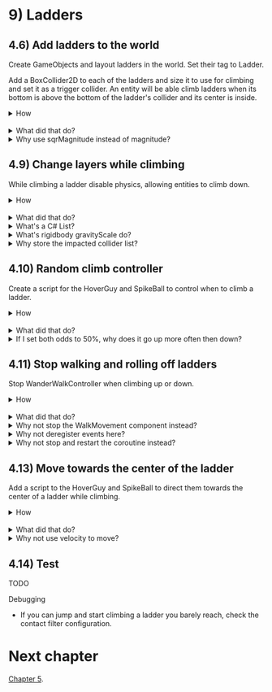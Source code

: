 
# 9) Ladders

## 4.6) Add ladders to the world

Create GameObjects and layout ladders in the world.  Set their tag to Ladder.  

Add a BoxCollider2D to each of the ladders and size it to use for climbing and set it as a trigger collider. An entity will be able climb ladders when its bottom is above the bottom of the ladder's collider and its center is inside.

<details><summary>How</summary>

Layout ladders:

 - Create a parent Ladder GameObject, add the ladder sprite(s).  We are using **spritesheet_tiles_23** and **33**.
   - Order in Layer: -2.
 - Position the ladder and repeat, creating several ladders - some which look broken:
   - The child sprite GameObjects should have a default Transform, with the exception of the Y position when multiple sprites are used.
   - It usually looks fine to overlap sprites a bit, as we do to get the space between ladder steps looking good.

<img src="https://i.imgur.com/u299hoi.gif" width=500px />

 - Create a layer for "Ladder".
 - Select all the ladder GameObjects:
   - Change their layer to Ladder.
   - Add **FadeInThenEnable** to all the ladders.
 - Create a new parent GameObject to hold all the ladders.

<br>Add trigger colliders to the ladders:

 - Select all the Ladder GameObjects:
   - Add **BoxCollider2D**:
     - Check 'Is Trigger'.
     - Size it such that: 
       - The width to be thinner than the sprite (about .6).
       - The bottom of the collider is:
         - Just below the platform for complete ladders.
         - Aligned with the last step of broken ladders.
       - The top of the collider is just above the upper platform.

<img src="https://i.imgur.com/r0k4eq3.png" width=150px />


<br>Script to climb ladders:

 - Create script Code/Components/Movement/**LadderMovement**:

```csharp
using System;
using UnityEngine;

[RequireComponent(typeof(Rigidbody2D))]
[RequireComponent(typeof(Collider2D))]
public class LadderMovement : MonoBehaviour
{
  [NonSerialized]
  public float desiredClimbDirection;

  public event Action onGettingOnLadder;

  public event Action onGettingOffLadder;

  public bool isOnLadder
  {
    get
    {
      return ladderWeAreOn != null;
    }
  }

  [SerializeField]
  float climbSpeed = 60;

  Rigidbody2D myBody;

  Collider2D myCollider;

  [SerializeField]
  ContactFilter2D ladderFilter;

  FloorDetector floorDetector;

  GameObject _ladderWeAreOn;

  Collider2D[] tempColliderList = new Collider2D[3];

  public GameObject ladderWeAreOn
  {
    get
    {
      return _ladderWeAreOn;
    }
    private set
    {
      if(_ladderWeAreOn == value)
      {
        return;
      }

      _ladderWeAreOn = value;

      if(ladderWeAreOn != null)
      {
        OnGettingOnLadder();
      }
      else
      {
        OnGettingOffLadder();
      }
    }
  }

  protected void Awake()
  {
    myBody = GetComponent<Rigidbody2D>();
    myCollider = GetComponent<Collider2D>();
    floorDetector = GetComponentInChildren<FloorDetector>();
  }
  
  protected void FixedUpdate()
  {
    GameObject ladder = ladderWeAreOn;

    if(ladder == null)
    {
      ladder = FindClosestLadder();
      if(ladder == null)
      {
        return;
      }
    }

    Bounds ladderBounds = ladder.GetComponent<Collider2D>().bounds;
    Bounds entityBounds = floorDetector.feetBounds;

    if(isOnLadder == false
      && Mathf.Abs(desiredClimbDirection) > 0.01
      && IsInBounds(ladderBounds, entityBounds))
    {
      if(
          desiredClimbDirection > 0 
            && entityBounds.min.y < ladderBounds.center.y
          || desiredClimbDirection < 0 
            && entityBounds.min.y > ladderBounds.center.y)
      {
        ladderWeAreOn = ladder;
      }
    }

    if(isOnLadder)
    {
      float currentVerticalVelocity = myBody.velocity.y;
      if(IsInBounds(ladderBounds, entityBounds) == false)
      {
        GetOffLadder();
      }
      else if(floorDetector.distanceToFloor < .3f
        && floorDetector.distanceToFloor > .1f)
      {
        if(currentVerticalVelocity > 0
            && entityBounds.min.y > ladderBounds.center.y)
        {
          GetOffLadder();
        }
        else if(currentVerticalVelocity < 0
          && entityBounds.min.y < ladderBounds.center.y)
        {
          GetOffLadder();
        }
      }

      if(isOnLadder)
      {
        myBody.velocity = new Vector2(myBody.velocity.x,
          desiredClimbDirection * climbSpeed * Time.fixedDeltaTime);
      }
    }
  }

  public void GetOffLadder()
  {
    ladderWeAreOn = null;
  }

  void OnGettingOnLadder()
  {
    if(onGettingOnLadder != null)
    {
      onGettingOnLadder();
    }
  }

  void OnGettingOffLadder()
  {
    desiredClimbDirection = 0;

    if(onGettingOffLadder != null)
    {
      onGettingOffLadder();
    }
  }

  bool IsInBounds(
    Bounds ladderBounds,
    Bounds entityBounds)
  {
    float entityCenterX = entityBounds.center.x;
    if(ladderBounds.min.x > entityCenterX
      || ladderBounds.max.x < entityCenterX)
    {
      return false;
    }

    float entityFeetY = entityBounds.min.y;
    if(ladderBounds.min.y > entityFeetY
      || ladderBounds.max.y < entityFeetY)
    {
      return false;
    }

    return true;
  }

  GameObject FindClosestLadder()
  {
    int resultCount = myCollider.OverlapCollider(ladderFilter, tempColliderList);

    GameObject closestLadder = null;
    float distanceToClosestLadder = 0;
    for(int i = 0; i < resultCount; i++)
    {
      GameObject ladder = tempColliderList[i].gameObject;
      Vector2 delta = ladder.transform.position - transform.position;
      float distanceToLadder = delta.sqrMagnitude;
      if(closestLadder == null)
      {
        closestLadder = ladder;
        distanceToClosestLadder = distanceToLadder;
      }
      else
      {
        if(distanceToLadder < distanceToClosestLadder)
        {
          closestLadder = ladder;
          distanceToClosestLadder = distanceToLadder;
        }
      }
    }

    return closestLadder;
  }
}
```

 - Add **LadderMovement** to the Character, HoverGuy, and SpikeBall.
 - Update Components/Controllers/**PlayerController**:

<details><summary>Existing code</summary>

```csharp
using UnityEngine;

[RequireComponent(typeof(WalkMovement))]
[RequireComponent(typeof(JumpMovement))]
```

<hr></details>

```csharp
[RequireComponent(typeof(LadderMovement))] 
```

<details><summary>Existing code</summary>

```csharp

public class PlayerController : MonoBehaviour
{
  WalkMovement walkMovement;

  JumpMovement jumpMovement;
```

<hr></details>

```csharp
  LadderMovement ladderMovement; 
```

<details><summary>Existing code</summary>

```csharp
  protected void Awake()
  {
    walkMovement = GetComponent<WalkMovement>();
    jumpMovement = GetComponent<JumpMovement>();
```

<hr></details>

```csharp
    ladderMovement = GetComponent<LadderMovement>(); 
```

<details><summary>Existing code</summary>

```csharp
  }

  protected void FixedUpdate()
  {
    walkMovement.desiredWalkDirection
      = Input.GetAxis("Horizontal");
```

<hr></details>

```csharp
    ladderMovement.desiredClimbDirection 
      = Input.GetAxis("Vertical");
```

<details><summary>Existing code</summary>

```csharp
  }

  protected void Update()
  {
    if(Input.GetButtonDown("Jump"))
    {
      jumpMovement.Jump();
    }
  }
}
```

<hr></details>


<hr></details><br>
<details><summary>What did that do?</summary>

Layout ladders:

Sprites are added for the ladders with a negative Order in Layer so it appears behind the platforms and entities.  A layer is created allowing us to identify the collisions with ladders later on.  Like the Hammers, ladders fade in at the start of the level.

<br>Add trigger colliders to the ladders:

We are using trigger colliders to define the area of a ladder that entities may climb.  For example, we made the collider thinner than the ladder itself so that entities cannot climb the edges (which may look strange.)  

<br>Script:

LadderMovement will climb up or down a ladder, given input from a controller (via desiredClimbDirection).  The PlayerController was updated to read up/down movement and feed that to the LadderMovement component.

LadderMovement offers the following APIs for other components:

 - isOnLadder
 - ladderWeAreOn
 - An event for when the entity first gets on a ladder and when they get off.

Each FixedUpdate, we get on a ladder nearby if we are in bounds and there is desired movement in the correct direction (i.e. we can't walk down starting at the bottom of a ladder).  

Once on a ladder, LadderMovement will hold the entity's y position by controlling its y velocity.

Note there are some issues at the moment - you can't go down a ladder and on the way up the entity may pop a bit.  Both fixed in the next section.

<hr></details>

<details><summary>Why use sqrMagnitude instead of magnitude?</summary>

In this example both magnitude and sqrMagnitude would give us the same result, as is the case anytime we are comparing if one distance is greater or less than another.  sqrMagnitude executes much faster, so its preferred anytime you do not require the precision that magnitude gives you.

To calculate magnitude, you first calculate the squared magnitude and then take the square root.  Taking the square root is a difficult operation.

<hr></details>

## 4.9) Change layers while climbing

While climbing a ladder disable physics, allowing entities to climb down.

<details><summary>How</summary>

 - Create script Components/Movement/**DisablePhysics**: TODO change layers

```csharp
using System.Collections.Generic;
using UnityEngine;

[RequireComponent(typeof(Rigidbody2D))]
public class DisablePhysics : MonoBehaviour
{
  Rigidbody2D myBody;
  List<Collider2D> impactedColliderList;

  protected void Awake()
  {
    myBody = GetComponent<Rigidbody2D>();

    impactedColliderList = new List<Collider2D>();
    Collider2D[] colliderList = GetComponentsInChildren<Collider2D>();
    for(int i = 0; i < colliderList.Length; i++)
    {
      Collider2D collider = colliderList[i];
      if(collider.isTrigger == false)
      {
        impactedColliderList.Add(collider);
      }
    }
  }

  protected void OnEnable()
  {
    for(int i = 0; i < impactedColliderList.Count; i++)
    {
      Collider2D collider = impactedColliderList[i];
      collider.isTrigger = true;
      myBody.gravityScale = 0;
    }
  }
   
  protected void OnDisable()
  {
    for(int i = 0; i < impactedColliderList.Count; i++)
    {
      Collider2D collider = impactedColliderList[i];
      collider.isTrigger = false;
      myBody.gravityScale = 1;
    }
  }
}
```

 - Add **DisablePhysics** to the Character, HoverGuy, and SpikeBall.
   - Disable the DisablePhysics component on each prefab.
 - Update Components/Movement/**LadderMovement**:

<details><summary>Existing code</summary>

```csharp
using System;
using UnityEngine;

[RequireComponent(typeof(Rigidbody2D))]
[RequireComponent(typeof(Collider2D))]
[RequireComponent(typeof(FloorDetector))]
```

<hr></details>

```csharp
[RequireComponent(typeof(DisablePhysics))]
```

<details><summary>Existing code</summary>

```csharp
public class LadderMovement : MonoBehaviour
{
  [NonSerialized]
  public float desiredClimbDirection;

  public event Action onGettingOnLadder;

  public event Action onGettingOffLadder;

  public bool isOnLadder
  {
    get
    {
      return ladderWeAreOn != null;
    }
  }

  [SerializeField]
  float climbSpeed = 60;

  Rigidbody2D myBody;

  Collider2D myCollider;

  [SerializeField]
  ContactFilter2D ladderFilter;

  FloorDetector floorDetector;

  GameObject _ladderWeAreOn;

  Collider2D[] tempColliderList = new Collider2D[3];

  public GameObject ladderWeAreOn
  {
    get
    {
      return _ladderWeAreOn;
    }
    private set
    {
      if(_ladderWeAreOn == value)
      {
        return;
      }

      _ladderWeAreOn = value;

      if(ladderWeAreOn != null)
      {
        OnGettingOnLadder();
      }
      else
      {
        OnGettingOffLadder();
      }
    }
  }
```

<hr></details>

```csharp
  DisablePhysics disablePhysics; 
```

<details><summary>Existing code</summary>

```csharp
  List<GameObject> currentLadderList;

  protected void Awake()
  {
    myBody = GetComponent<Rigidbody2D>();
    myCollider = GetComponent<Collider2D>();
    floorDetector = GetComponentInChildren<FloorDetector>();
```

<hr></details>

```csharp
    disablePhysics = GetComponent<DisablePhysics>();
```

<details><summary>Existing code</summary>

```csharp
  }
  
  protected void FixedUpdate()
  {
    GameObject ladder = ladderWeAreOn;

    if(ladder == null)
    {
      ladder = FindClosestLadder();
      if(ladder == null)
      {
        return;
      }
    }

    Bounds ladderBounds = ladder.GetComponent<Collider2D>().bounds;
    Bounds entityBounds = floorDetector.feetBounds;

    if(isOnLadder == false
      && Mathf.Abs(desiredClimbDirection) > 0.01
      && IsInBounds(ladderBounds, entityBounds))
    {
      if(
          desiredClimbDirection > 0 
            && entityBounds.min.y < ladderBounds.center.y
          || desiredClimbDirection < 0 
            && entityBounds.min.y > ladderBounds.center.y)
      {
        ladderWeAreOn = ladder;
      }
    }

    if(isOnLadder)
    {
      float currentVerticalVelocity = myBody.velocity.y;
      if(IsInBounds(ladderBounds, entityBounds) == false)
      {
        GetOffLadder();
      }
      else if(floorDetector.distanceToFloor < .3f
        && floorDetector.distanceToFloor > .1f)
      {
        if(currentVerticalVelocity > 0
            && entityBounds.min.y > ladderBounds.center.y)
        {
          GetOffLadder();
        }
        else if(currentVerticalVelocity < 0
          && entityBounds.min.y < ladderBounds.center.y)
        {
          GetOffLadder();
        }
      }

      if(isOnLadder)
      {
        myBody.velocity = new Vector2(myBody.velocity.x,
          desiredClimbDirection * climbSpeed * Time.fixedDeltaTime);
      }
    }
  }

  public void GetOffLadder()
  {
    ladderWeAreOn = null;
  }

  void OnGettingOnLadder()
  {
```

<hr></details>

```csharp
    disablePhysics.enabled = true; 
```

<details><summary>Existing code</summary>

```csharp
    if(onGettingOnLadder != null)
    {
      onGettingOnLadder();
    }
  }

  void OnGettingOffLadder()
  {
```

<hr></details>

```csharp
    disablePhysics.enabled = false;
```

<details><summary>Existing code</summary>

```csharp
    desiredClimbDirection = 0;

    if(onGettingOffLadder != null)
    {
      onGettingOffLadder();
    }
  }

  bool IsInBounds(
    Bounds ladderBounds,
    Bounds entityBounds)
  {
    float entityCenterX = entityBounds.center.x;
    if(ladderBounds.min.x > entityCenterX
      || ladderBounds.max.x < entityCenterX)
    {
      return false;
    }

    float entityFeetY = entityBounds.min.y;
    if(ladderBounds.min.y > entityFeetY
      || ladderBounds.max.y < entityFeetY)
    {
      return false;
    }

    return true;
  }

  GameObject FindClosestLadder()
  {
    int resultCount = myCollider.OverlapCollider(ladderFilter, tempColliderList);
    
    GameObject closestLadder = null;
    float distanceToClosestLadder = 0;
    for(int i = 0; i < resultCount; i++)
    {
      GameObject ladder = tempColliderList[i].gameObject;
      Vector2 delta = ladder.transform.position - transform.position;
      float distanceToLadder = delta.sqrMagnitude;
      if(closestLadder == null)
      {
        closestLadder = ladder;
        distanceToClosestLadder = distanceToLadder;
      }
      else
      {
        if(distanceToLadder < distanceToClosestLadder)
        {
          closestLadder = ladder;
          distanceToClosestLadder = distanceToLadder;
        }
      }
    }

    return closestLadder;
  }
}
```

<hr></details>

<hr></details><br>
<details><summary>What did that do?</summary>

We disable physics (collisions and gravity) when getting on a ladder, and enable physics again when we get off.

The DisablePhysics component will disable collisions (by switching to trigger) and gravity (by setting gravityScale to 0) when enabled, and then restores the original values when disabled.

LadderMovement was updated to enable the DisablePhysics component when getting on ladders, and disable it when getting off.  The language here is confusing - but again enabling the DisablePhysics component turns off physics.

<hr></details>
<details><summary>What's a C# List?</summary>

In C#, a List is a an array which can easily and automatically be resized as needed.  As you add and remove elements, C# will manage the size of the array which holds the information.  It does not resize the array every time something is added or removed, it's optimized to try and limit those potentially expensive calls.  

When you create a List you give it the type of data it will contain.  We make the List for a specific type, as opposed to using objects, to communicate intent and for type safety - e.g. if we had a List<Dog> it's clear that Cats don't belong there, and if we attempted to add a Cat to the Dog list, C# would throw an error.

<hr></details>
<details><summary>What's rigidbody gravityScale do?</summary>

You can modify how much gravity impacts a specific object using its rigidbody's gravityScale.  Gravity scale is defined in percent, where 1 is the normal amount of gravity and 0 means gravity is disabled.

You can modify the gravity for all objects in the world using Project Settings -> Physics 2D -> Gravity, it defaults to (0, -9.81).

<hr></details>
<details><summary>Why store the impacted collider list?</summary>

This component is disabling all colliders on the GameObject which were not already triggers.  When we undo this change, we don't have a way to detect the colliders original state.  We store list so we can change those colliders to not triggers anymore, without unintentionally changing a collider which is always supposed to be a trigger.

<hr></details>


## 4.10) Random climb controller

Create a script for the HoverGuy and SpikeBall to control when to climb a ladder.

<details><summary>How</summary>

 - Create script Components/Movement/**RandomClimbController**:

```csharp
using System.Collections;
using UnityEngine;

[RequireComponent(typeof(LadderMovement))]
public class RandomClimbController : MonoBehaviour
{
  [SerializeField]
  float oddsOfClimbingLadderUp = .9f;

  [SerializeField]
  float oddsOfClimbingLadderDown = .1f;

  [SerializeField]
  float minTimeBetweenReconsideringDirection = 1;

  [SerializeField]
  float maxTimeBetweenReconsideringDirection = 10;

  LadderMovement ladderMovement;

  protected void Awake()
  {
    ladderMovement = GetComponent<LadderMovement>();
  }

  protected void Start()
  {
    StartCoroutine(Wander());
  }

  IEnumerator Wander()
  {
    while(true)
    {
      SelectARandomClimbDirection();
      float timeToSleep = UnityEngine.Random.Range(
        minTimeBetweenReconsideringDirection,
        maxTimeBetweenReconsideringDirection);
      yield return new WaitForSeconds(timeToSleep);
    }
  }

  void SelectARandomClimbDirection()
  {
    if(ladderMovement.isOnLadder == false)
    {
      if(UnityEngine.Random.value <= oddsOfClimbingLadderUp)
      {
        ladderMovement.desiredClimbDirection = 1;
      }
      else if(UnityEngine.Random.value <= oddsOfClimbingLadderDown)
      {
        ladderMovement.desiredClimbDirection = -1;
      }
      else
      {
        ladderMovement.desiredClimbDirection = 0;
      }
    }
  }
}
```

 - Add **RandomClimbController** to the HoverGuy and SpikeBall.
 - On the SpikeBall, change:
   - Odds of climbing up: 0
   - Odds of climbing down: .5

<hr></details><br>
<details><summary>What did that do?</summary>

Not much yet.

This script will get the HoverGuy enemies to randomly climb up or down ladders, and the SpikeBalls will randomly climb down.  The problem is they are still walking or rolling, so they quickly get off the ladder and then pop back on top of the platform.

This works by periodically picking a random desired climb direction on the LadderMovement component.  LadderMovement will not do anything with this input until the enemy is positioned on a ladder to climb.

<hr></details>
<details><summary>If I set both odds to 50%, why does it go up more often then down?</summary>

In order to keep the implementation simple, we are checking if we should go up before checking if we should go down.  This order results in effectively lowering the odds for going down.

For example, if both odds were 50%:
 - We have a 50% chance of going up.
 - If not, then we have a 50% chance to go down.

Since we only consider going down when we are not going up, the actual odds of going down in this example are 25%.

You could update this algorithm to calculate the odds correctly.

<hr></details>


## 4.11) Stop walking and rolling off ladders

Stop WanderWalkController when climbing up or down.

<details><summary>How</summary>

 - Update Components/Movement/**WanderWalkController**:

<details><summary>Existing code</summary>

```csharp
using System.Collections;
using UnityEngine;

[RequireComponent(typeof(WalkMovement))]
public class WanderWalkController : MonoBehaviour
{
  [SerializeField]
  float oddsOfGoingUpHill = .8f; 

  [SerializeField]
  float timeBeforeFirstWander = 10;

  [SerializeField]
  float minTimeBetweenReconsideringDirection = 1;

  [SerializeField]
  float maxTimeBetweenReconsideringDirection = 10;

  WalkMovement walkMovement;

  FloorDetector floorDetector;
```

<hr></details>

```csharp
  LadderMovement ladderMovement; 
```

<details><summary>Existing code</summary>

```csharp
  protected void Awake()
  {
    walkMovement = GetComponent<WalkMovement>();
    floorDetector = GetComponentInChildren<FloorDetector>();
```

<hr></details>

```csharp
    ladderMovement = GetComponent<LadderMovement>(); 

    if(ladderMovement != null)
    {
      ladderMovement.onGettingOnLadder 
        += LadderMovement_onGettingOnLadder;
      ladderMovement.onGettingOffLadder 
        += LadderMovement_onGettingOffLadder;
    }
```

<details><summary>Existing code</summary>

```csharp
  }

  protected void Start()
  {
    StartCoroutine(Wander());
  }
```

<hr></details>

```csharp
  void LadderMovement_onGettingOnLadder() 
  {
    walkMovement.desiredWalkDirection = 0;
  }

  void LadderMovement_onGettingOffLadder()
  {
    SelectARandomWalkDirection();
  }
```

<details><summary>Existing code</summary>

```csharp
  IEnumerator Wander()
  {
    walkMovement.desiredWalkDirection = 1;
    if(timeBeforeFirstWander > 0) 
    {
      yield return new WaitForSeconds(timeBeforeFirstWander);
    }

    while(true)
    {
      SelectARandomWalkDirection();

      float timeToSleep = UnityEngine.Random.Range(
        minTimeBetweenReconsideringDirection,
        maxTimeBetweenReconsideringDirection);
      yield return new WaitForSeconds(timeToSleep);
    }
  }

  void SelectARandomWalkDirection()
  {
```

<hr></details>

```csharp
    if(ladderMovement != null && ladderMovement.isOnLadder) 
    {
      return;
    }
```

<details><summary>Existing code</summary>

```csharp
    float dot;
    if(floorDetector.floorUp != null)
    {
      dot = Vector2.Dot(floorDetector.floorUp.Value, Vector2.right);
    }
    else
    {
      dot = 0;
    }

    if(dot < 0)
    { 
      walkMovement.desiredWalkDirection
        = UnityEngine.Random.value <= oddsOfGoingUpHill ? 1 : -1;
    }
    else if(dot > 0)
    { 
      walkMovement.desiredWalkDirection
        = UnityEngine.Random.value <= oddsOfGoingUpHill ? -1 : 1;
    }
    else
    { 
      walkMovement.desiredWalkDirection
        = UnityEngine.Random.value <= .5f ? 1 : -1; 
    }
  }
}
```

<br>Stop rolling off:


 - Create a script Components/Movement/**StopMomentumOnLadder**:

```csharp
using UnityEngine;

[RequireComponent(typeof(Rigidbody2D))]
[RequireComponent(typeof(LadderMovement))]
public class StopMomentumOnLadder : MonoBehaviour
{
  Rigidbody2D myBody;

  float previousAngularVelocity;

  float previousXVelocity;

  protected void Awake()
  {
    myBody = GetComponent<Rigidbody2D>();

    LadderMovement ladderMovement = GetComponent<LadderMovement>();
    ladderMovement.onGettingOffLadder 
      += ClimbLadder_onGettingOffLadder;
    ladderMovement.onGettingOnLadder 
      += LadderMovement_onGettingOnLadder;
  }

  void LadderMovement_onGettingOnLadder()
  {
    previousAngularVelocity = myBody.angularVelocity;
    previousXVelocity = myBody.velocity.x;
    myBody.velocity = Vector2.zero;
  }

  void ClimbLadder_onGettingOffLadder()
  {
    myBody.angularVelocity = -previousAngularVelocity;
    myBody.velocity = new Vector2(-previousXVelocity, myBody.velocity.y);
  }
}
```

 - Add **StopMomentumOnLadder** to the SpikeBall.


<hr></details>

<hr></details><br>
<details><summary>What did that do?</summary>

This change prevents the HoverGuy from walking while on a ladder.  HoverGuys will never stop moving in this game, they will walk constantly and when reaching a ladder they may climb straight up or straight down - and then resume walking.

When a SpikeBall gets on a ladder, we store its velocity (i.e. speed) and angular velocity (i.e. spin) and then set both to 0. This stops momentum the ball had from rolling down platforms, allowing it to climb straight up or down the ladder.

Once done climbing, we restore the momentum, but flip both values so that after getting off the ball is rolling in the opposite direction.

<hr></details>
<details><summary>Why not stop the WalkMovement component instead?</summary>

Stopping the HoverGuy via the WalkMovement component instead of the WanderWalkController would work fine for the HoverGuy.  However we share the WalkMovement component with the Character as well, and don't want to prevent the player from being able to walk off the side of a ladder.

You could alternatively put this logic in WalkMovement with a flag to indicate if ladders should prevent walking or not.

<hr></details>
<details><summary>Why not deregister events here?</summary>

We are assuming that this component will never be removed from the GameObject.  So both WanderWalkController and WalkMovement are expected to exist from Awake till OnDestroy.  When a GameObject is destroyed, the registered events are automatically garbage collected.

If we wanted to optionally remove this component, we would want to deregister the events to prevent a memory leak or unexpected behaviour.

<hr></details>
<details><summary>Why not stop and restart the coroutine instead?</summary>

You could stop the coroutine when getting on a ladder and then restart it when you get off.  The coroutine from WanderWalkController would need to be updated for this to work, ensuring that when we resume we don't sleep for that initial wait time again.

<hr></details>


## 4.13) Move towards the center of the ladder

Add a script to the HoverGuy and SpikeBall to direct them towards the center of a ladder while climbing.

<details><summary>How</summary>

 - Create script Components/Movement/**MoveTowardsCenterWhileClimbing**:

```csharp
using UnityEngine;

[RequireComponent(typeof(LadderMovement))]
public class MoveTowardsCenterWhileClimbing : MonoBehaviour
{
  [SerializeField]
  float speed = 1f;

  LadderMovement ladderMovement;

  protected void Awake()
  {
    ladderMovement = GetComponent<LadderMovement>();
  }

  protected void FixedUpdate()
  {
    GameObject ladder = ladderMovement.ladderWeAreOn;
    if(ladder != null)
    {
      float targetX = ladder.transform.position.x;
      float myX = transform.position.x;
      float deltaX = targetX - myX;
      if(Mathf.Abs(deltaX) > 0.01)
      {
        Vector2 target = transform.position;
        target.x += deltaX;
        transform.position = Vector2.MoveTowards(
          transform.position, 
          target, 
          speed * Time.fixedDeltaTime);
      }
    }
  }
}
```

 - Add **MoveTowardsCenterWhileClimbing** to the HoverGuy and SpikeBall.

<hr></details><br>
<details><summary>What did that do?</summary>

Anytime an entity with this component is climbing a ladder, it will slowly move towards the center.  We use this on enemies because they will typically get on a ladder as soon as it is within range - but it looks better when they climb up/down the center instead of towards the edge.  

<hr></details>
<details><summary>Why not use velocity to move?</summary>

You could.  

MoveTowardsCenterWhileClimbing uses MoveTowards to update the transform.position directly instead of moving via the rigidbody as you normally would.  We do this as a simplification.  

If you use velocity, be careful when you overshoot the target a bit so the entity does not appear to wiggle back and forth trying to settle on the exact center position.

<hr></details>

## 4.14) Test

TODO

Debugging

 - If you can jump and start climbing a ladder you barely reach, check the contact filter configuration.

# Next chapter

[Chapter 5](https://github.com/hardlydifficult/Platformer/blob/master/Chapter5.md).
